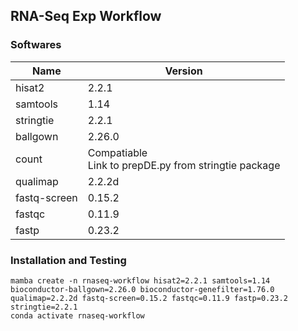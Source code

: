 ## RNA-Seq Exp Workflow

### Softwares

| Name         | Version                                                  |
| ------------ | -------------------------------------------------------- |
| hisat2       | 2.2.1                                                    |
| samtools     | 1.14                                                     |
| stringtie    | 2.2.1                                                    |
| ballgown     | 2.26.0                                                   |
| count        | Compatiable<br> Link to prepDE.py from stringtie package |
| qualimap     | 2.2.2d                                                   |
| fastq-screen | 0.15.2                                                   |
| fastqc       | 0.11.9                                                   |
| fastp        | 0.23.2                                                   |

### Installation and Testing

```
mamba create -n rnaseq-workflow hisat2=2.2.1 samtools=1.14 bioconductor-ballgown=2.26.0 bioconductor-genefilter=1.76.0 qualimap=2.2.2d fastq-screen=0.15.2 fastqc=0.11.9 fastp=0.23.2 stringtie=2.2.1
conda activate rnaseq-workflow
```